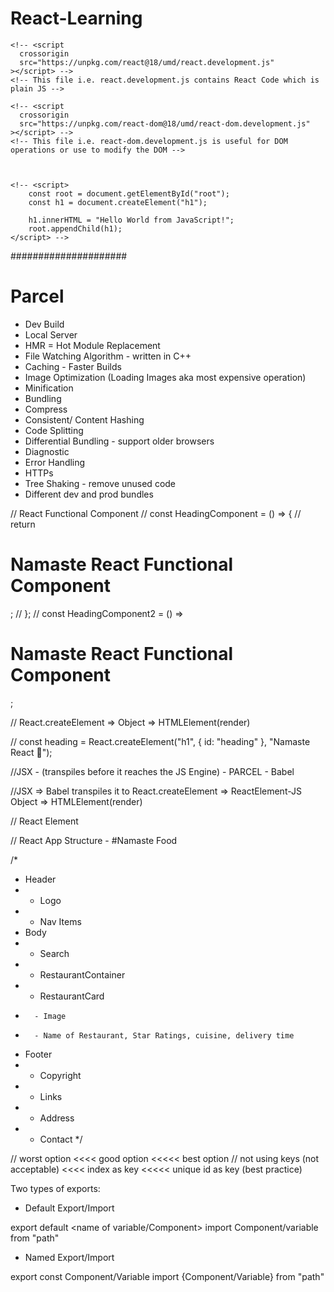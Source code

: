 # React-Learning


    <!-- <script
      crossorigin
      src="https://unpkg.com/react@18/umd/react.development.js"
    ></script> -->
    <!-- This file i.e. react.development.js contains React Code which is plain JS -->

    <!-- <script
      crossorigin
      src="https://unpkg.com/react-dom@18/umd/react-dom.development.js"
    ></script> -->
    <!-- This file i.e. react-dom.development.js is useful for DOM operations or use to modify the DOM -->



    <!-- <script>
        const root = document.getElementById("root");
        const h1 = document.createElement("h1");

        h1.innerHTML = "Hello World from JavaScript!";
        root.appendChild(h1);
    </script> -->

#####################

  # Parcel

  - Dev Build
  - Local Server
  - HMR = Hot Module Replacement
  - File Watching Algorithm - written in C++
  - Caching - Faster Builds
  - Image Optimization (Loading Images aka most expensive operation)
  - Minification
  - Bundling
  - Compress
  - Consistent/ Content Hashing
  - Code Splitting
  - Differential Bundling - support older browsers
  - Diagnostic
  - Error Handling
  - HTTPs
  - Tree Shaking - remove unused code
  - Different dev and prod bundles


// React Functional Component
// const HeadingComponent = () => {
//     return <h1 className="heading">Namaste React Functional Component</h1>;
// };
// const HeadingComponent2 = () => <h1 className="heading">Namaste React Functional Component</h1>;

// React.createElement => Object => HTMLElement(render)

// const heading = React.createElement("h1", { id: "heading" }, "Namaste React 🚀");

//JSX - (transpiles before it reaches the JS Engine) - PARCEL - Babel

//JSX => Babel transpiles it to React.createElement => ReactElement-JS Object => HTMLElement(render)

// React Element


// React App Structure - #Namaste Food

/*
 * Header
 * - Logo
 * - Nav Items
 * Body
 * - Search
 * - RestaurantContainer
 *    - RestaurantCard
 *       - Image
 *       - Name of Restaurant, Star Ratings, cuisine, delivery time
 * Footer
 * - Copyright
 * - Links
 * - Address
 * - Contact
 */

// worst option <<<< good option <<<<< best option
// not using keys (not acceptable) <<<< index as key <<<<< unique id as key (best practice)

Two types of exports:

- Default Export/Import

export default <name of variable/Component>
import Component/variable from "path"

- Named Export/Import

export const Component/Variable
import {Component/Variable} from "path"